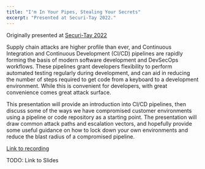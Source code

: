 ```yaml
---
title: "I'm In Your Pipes, Stealing Your Secrets"
excerpt: "Presented at Securi-Tay 2022."
---
```


Originally presented at [Securi-Tay 2022](https://2022.securi-tay.co.uk/)

Supply chain attacks are higher profile than ever, and Continuous Integration and Continuous Development (CI/CD) pipelines are rapidly forming the basis of modern software development and DevSecOps workflows. These pipelines grant developers flexibility to perform automated testing regularly during development, and can aid in reducing the number of steps required to get code from a keyboard to a development environment. While this is convenient for developers, with great convenience comes great attack surface. 

This presentation will provide an introduction into CI/CD pipelines, then discuss some of the ways we have compromised customer environments using a pipeline or code repository as a starting point. The presentation will draw common attack paths and escalation vectors, and hopefully provide some useful guidance on how to lock down your own environments and reduce the blast radius of a compromised pipeline. 

[Link to recording](https://www.youtube.com/watch?v=J6M7edpE_G0)

TODO: Link to Slides
